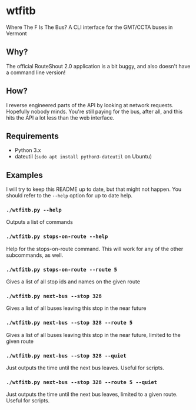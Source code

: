 # wtfitb
Where The F Is The Bus? A CLI interface for the GMT/CCTA buses in Vermont

## Why?
The official RouteShout 2.0 application is a bit buggy, and also doesn't have a command line version!

## How?
I reverse engineered parts of the API by looking at network requests. Hopefully nobody minds. You're still paying for the bus, after all, and this hits the API a lot less than the web interface.

## Requirements
* Python 3.x
* dateutil (`sudo apt install python3-dateutil` on Ubuntu)

## Examples
I will try to keep this README up to date, but that might not happen. You should refer to the `--help` option for up to date help.
### `./wtfitb.py --help`
Outputs a list of commands
### `./wtfitb.py stops-on-route --help`
Help for the stops-on-route command. This will work for any of the other subcommands, as well.
### `./wtfitb.py stops-on-route --route 5`
Gives a list of all stop ids and names on the given route
### `./wtfitb.py next-bus --stop 328`
Gives a list of all buses leaving this stop in the near future
### `./wtfitb.py next-bus --stop 328 --route 5`
Gives a list of all buses leaving this stop in the near future, limited to the given route
### `./wtfitb.py next-bus --stop 328 --quiet`
Just outputs the time until the next bus leaves. Useful for scripts.
### `./wtfitb.py next-bus --stop 328 --route 5 --quiet`
Just outputs the time until the next bus leaves, limited to a given route. Useful for scripts.
